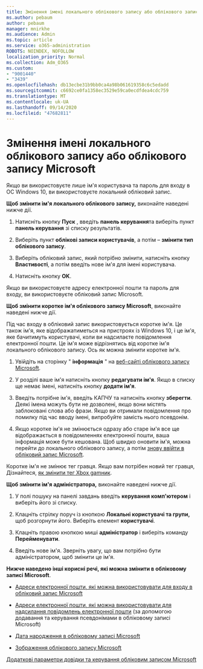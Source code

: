 ```yaml
---
title: Змінення імені локального облікового запису або облікового запису Microsoft
ms.author: pebaum
author: pebaum
manager: mnirkhe
ms.audience: Admin
ms.topic: article
ms.service: o365-administration
ROBOTS: NOINDEX, NOFOLLOW
localization_priority: Normal
ms.collection: Adm_O365
ms.custom:
- "9001440"
- "3439"
ms.openlocfilehash: db13ecbe31b9bb0ca4a98b061619358c6c5edadd
ms.sourcegitcommit: c6692ce0fa1358ec3529e59ca0ecdfdea4cdc759
ms.translationtype: MT
ms.contentlocale: uk-UA
ms.lasthandoff: 09/14/2020
ms.locfileid: "47682811"
---
```

# <a name="change-the-name-of-a-local-account-or-a-microsoft-account"></a>Змінення імені локального облікового запису або облікового запису Microsoft

Якщо ви використовуєте лише ім'я користувача та пароль для входу в ОС Windows 10, ви використовуєте локальний обліковий запис. 

**Щоб змінити ім'я локального облікового запису,** виконайте наведені нижче дії.

1. Натисніть кнопку **Пуск** , введіть **панель керування**та виберіть пункт **панель керування** зі списку результатів.

2. Виберіть пункт **облікові записи користувачів**, а потім – **змінити тип облікового запису**.

3. Виберіть обліковий запис, який потрібно змінити, натисніть кнопку **Властивості**, а потім введіть нове ім'я для імені користувача.

4. Натисніть кнопку **OK**.

Якщо ви використовуєте адресу електронної пошти та пароль для входу, ви використовуєте обліковий запис Microsoft.

**Щоб змінити коротке ім'я облікового запису Microsoft**, виконайте наведені нижче дії.

Під час входу в обліковий запис використовується коротке ім'я. Це також ім'я, яке відображатиметься на пристроях із Windows 10, і це ім'я, яке бачитимуть користувачі, коли ви надсилаєте повідомлення електронної пошти. Це ім'я може відрізнятись від коротке ім'я локального облікового запису. Ось як можна змінити коротке ім'я.

1. Увійдіть на сторінку " **інформація** " на [веб-сайті облікового запису Microsoft](https://account.microsoft.com/).

2. У розділі ваше ім'я натисніть кнопку **редагувати ім'я**. Якщо в списку ще немає імені, натисніть кнопку **додати ім'я**. 

3. Введіть потрібне ім'я, введіть КАПЧУ та натисніть кнопку **зберегти**. Деякі імена можуть бути не дозволені, якщо вони містять заблоковані слова або фрази. Якщо ви отримали повідомлення про помилку під час вводу імені, випробуйте замість нього псевдонім.

4. Якщо коротке ім'я не змінюється одразу або старе ім'я все ще відображається в повідомленнях електронної пошти, ваша інформація може бути кешована. Щоб швидко оновити ім'я, можна перейти до локального облікового запису, а потім [знову ввійти в обліковий запис Microsoft](https://account.microsoft.com/).

Коротке ім'я не змінює тег гравця. Якщо вам потрібен новий тег гравця, Дізнайтеся, [як змінити тег Xbox gamник](https://support.xbox.com/id-ID/account-management/change-xbox-live-gamertag).

**Щоб змінити ім'я адміністратора,** виконайте наведені нижче дії.

1. У полі пошуку на панелі завдань введіть **керування комп'ютером** і виберіть його зі списку.

2. Клацніть стрілку поруч із кнопкою **Локальні користувачі та групи,** щоб розгорнути його. Виберіть елемент **користувачі**.

3. Клацніть правою кнопкою миші **адміністратор** і виберіть команду **Перейменувати**.

4. Введіть нове ім'я. Зверніть увагу, що вам потрібно бути адміністратором, щоб змінити це ім'я.

**Нижче наведено інші корисні речі, які можна змінити в обліковому записі Microsoft**.

- [Адреси електронної пошти, які можна використовувати для входу в обліковий запис Microsoft](https://support.microsoft.com/help/4026162)

- [Адреси електронної пошти, які можна використовувати для надсилання повідомлень електронної пошти](https://support.microsoft.com/help/12407) (за допомогою додавання та керування псевдонімами в обліковому записі Microsoft)

- [Дата народження в обліковому записі Microsoft](https://support.microsoft.com/help/12411)

- [Зображення облікового запису Microsoft](https://support.microsoft.com/help/4026790)

[Додаткові параметри довідки та керування обліковим записом Microsoft](https://support.microsoft.com/hub/4294457/microsoft-account-help#manage-account)